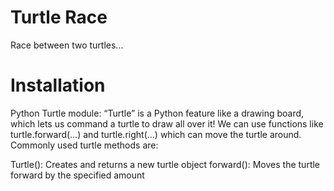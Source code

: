 # Turtle Race

Race between two turtles...

# Installation 

Python Turtle module:
“Turtle” is a Python feature like a drawing board, which lets us command a turtle to draw all over it! We can use functions like turtle.forward(…) and turtle.right(…) which can move the turtle around. Commonly used turtle methods are:

Turtle(): Creates and returns a new turtle object 
forward(): Moves the turtle forward by the specified amount